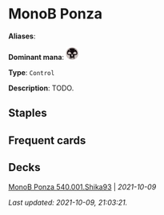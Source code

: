 # MonoB Ponza

**Aliases**: 

**Dominant mana**: <img src="../resources/images/mana/B.png" width="25"/>

**Type**: `Control`

**Description**: TODO.

## **Staples**



## **Frequent cards**



## **Decks**

[MonoB Ponza 540.001.Shika93](https://www.mtggoldfish.com/deck/4351754) | *2021-10-09*


*Last updated: 2021-10-09, 21:03:21.*
